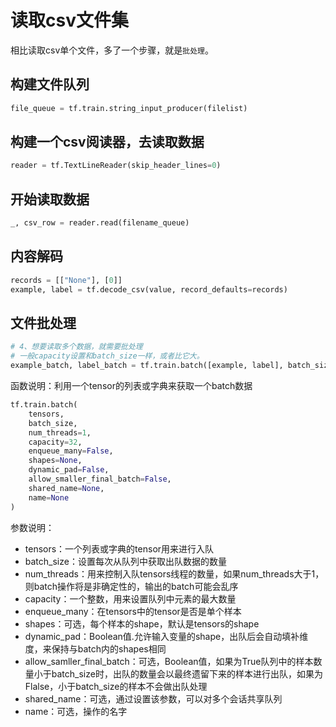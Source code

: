 # 读取csv文件集

相比读取csv单个文件，多了一个步骤，就是`批处理`。

## 构建文件队列

```python
file_queue = tf.train.string_input_producer(filelist)
```

## 构建一个csv阅读器，去读取数据

```python
reader = tf.TextLineReader(skip_header_lines=0)
```

## 开始读取数据

```python
_, csv_row = reader.read(filename_queue)
```

## 内容解码

```python
records = [["None"], [0]]
example, label = tf.decode_csv(value, record_defaults=records)
```

## 文件批处理

```python
# 4、想要读取多个数据，就需要批处理
# 一般capacity设置和batch_size一样，或者比它大。
example_batch, label_batch = tf.train.batch([example, label], batch_size=9, num_threads=1, capacity=9)
```

函数说明：利用一个tensor的列表或字典来获取一个batch数据

```python
tf.train.batch(
    tensors,
    batch_size,
    num_threads=1,
    capacity=32,
    enqueue_many=False,
    shapes=None,
    dynamic_pad=False,
    allow_smaller_final_batch=False,
    shared_name=None,
    name=None
)
```

参数说明：

- tensors：一个列表或字典的tensor用来进行入队
- batch_size：设置每次从队列中获取出队数据的数量
- num_threads：用来控制入队tensors线程的数量，如果num_threads大于1，则batch操作将是非确定性的，输出的batch可能会乱序
- capacity：一个整数，用来设置队列中元素的最大数量
- enqueue_many：在tensors中的tensor是否是单个样本
- shapes：可选，每个样本的shape，默认是tensors的shape
- dynamic_pad：Boolean值.允许输入变量的shape，出队后会自动填补维度，来保持与batch内的shapes相同
- allow_samller_final_batch：可选，Boolean值，如果为True队列中的样本数量小于batch_size时，出队的数量会以最终遗留下来的样本进行出队，如果为Flalse，小于batch_size的样本不会做出队处理
- shared_name：可选，通过设置该参数，可以对多个会话共享队列
- name：可选，操作的名字
